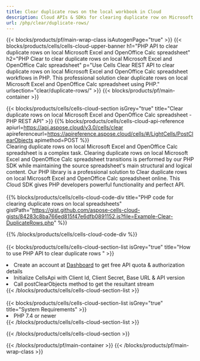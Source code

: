 ```yaml
---
title: Clear duplicate rows on the local workbook in Cloud 
description: Cloud APIs & SDKs for clearing duplicate row on Microsoft Excel & OpenOffice Calc. Clear duplicate rows on local spreadsheets by the Cells Cloud API. SDK support kinds of development languages. They include Android, C#, Go, Java, NodeJS, Perl, PHP, Python, Ruby, and swift. 
url: /php/clear/duplicate-rows/
---
```



{{< blocks/products/pf/main-wrap-class isAutogenPage="true" >}}
{{< blocks/products/cells/cells-cloud-upper-banner h1="PHP API to clear duplicate rows on local Microsoft Excel and OpenOffice Calc spreadsheet" h2="PHP Clear to clear duplicate rows on local Microsoft Excel and OpenOffice Calc spreadsheet" p="Use Cells Clear REST API to clear duplicate rows on local Microsoft Excel and OpenOffice Calc spreadsheet workflows in PHP. This professional solution clear duplicate rows on local Microsoft Excel and OpenOffice Calc spreadsheet using PHP." urlsection="clear/duplicate-rows/" >}}
{{< blocks/products/pf/main-container >}}

{{< blocks/products/cells/cells-cloud-section isGrey="true"  title="Clear duplicate rows on local Microsoft Excel and OpenOffice Calc spreadsheet - PHP REST API" >}}
{{% blocks/products/cells/cells-cloud-api-reference  apiurl=https://api.aspose.cloud/v3.0/cells/clear  apireferenceurl=https://apireference.aspose.cloud/cells/#/LightCells/PostClearObjects  apimethod=POST %}}
<br/>
Clearing duplicate rows on local Microsoft Excel and OpenOffice Calc spreadsheet is a complex task. Clearing duplicate rows on local Microsoft Excel and OpenOffice Calc spreadsheet transitions is performed by our PHP SDK while maintaining the source spreadsheet's main structural and logical content. Our PHP library is a professional solution to Clear duplicate rows on local Microsoft Excel and OpenOffice Calc spreadsheet online. This Cloud SDK gives PHP developers powerful functionality and perfect API.
<br/>
<br/>
{{% blocks/products/cells/cells-cloud-code-div title="PHP code for clearing duplicate rows on local spreadsheets" gistPath="https://gist.github.com/aspose-cells-cloud-gists/84283c8ba766ed815f47e6dfb0891152.js?file=Example-Clear-DuplicateRows.php" %}}
  
{{% /blocks/products/cells/cells-cloud-code-div  %}}
<br/>
<br/>
{{< blocks/products/cells/cells-cloud-section-list isGrey="true"  title="How to use PHP API to clear duplicate rows " >}}
<li>Create an account at <a href="https://dashboard.aspose.cloud/">Dashboard</a> to get free API quota & authorization details</li>
<li>Initialize CellsApi with Client Id, Client Secret, Base URL & API version</li>
<li>Call postClearObjects method to get the resultant stream</li>
{{< /blocks/products/cells/cells-cloud-section-list >}}
<br/>
<br/>
{{< blocks/products/cells/cells-cloud-section-list isGrey="true"  title="System Requirements" >}}
<li>PHP 7.4 or newer</li>
{{< /blocks/products/cells/cells-cloud-section-list >}}

{{< /blocks/products/cells/cells-cloud-section >}}

{{< /blocks/products/pf/main-container >}}
{{< /blocks/products/pf/main-wrap-class >}}
